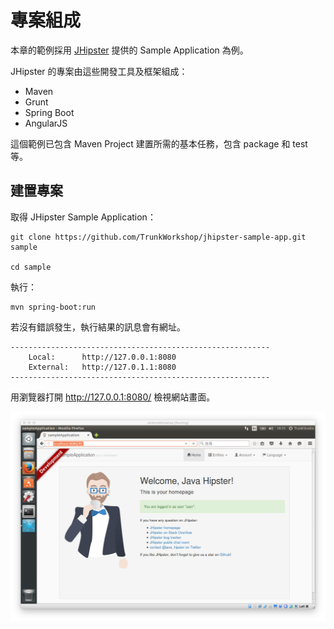 # 專案組成

本章的範例採用 [JHipster](https://jhipster.github.io/) 提供的 Sample Application 為例。

JHipster 的專案由這些開發工具及框架組成：

* Maven
* Grunt
* Spring Boot
* AngularJS 

這個範例已包含 Maven Project 建置所需的基本任務，包含 package 和 test 等。

## 建置專案

取得 JHipster Sample Application：

    git clone https://github.com/TrunkWorkshop/jhipster-sample-app.git sample
    
    cd sample

執行：

```
mvn spring-boot:run
```

若沒有錯誤發生，執行結果的訊息會有網址。

```
----------------------------------------------------------
	Local: 		http://127.0.0.1:8080
	External: 	http://127.0.1.1:8080
----------------------------------------------------------
```

用瀏覽器打開 http://127.0.0.1:8080/ 檢視網站畫面。

![](images/jhipster-screenshot.png)
